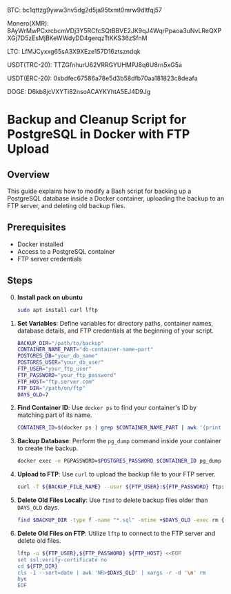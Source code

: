 BTC: bc1qttzg9yww3nv5dg2d5ja95txmt0mrw9dltfqj57

Monero(XMR): 8AyWrMwPCxrcbcmVDj3Y5RCfcSQtBBVE2JK9qJ4WqrPpaoa3uNvLReQXPXGj7D5zEsMjBKeWWdyDD4gerqzTtKKS36zSfnM

LTC: LfMJCyxxg65sA3X9XEze157D16ztszndqk

USDT(TRC-20): TTZGfnhurU62VRRGYUHMPJ8q6U8rn5xG5a

USDT(ERC-20): 0xbdfec67586a78e5d3b58dfb70aa181823c8deafa

DOGE: D6kb8jcVXYTi82nsoACAYKYhtA5EJ4D9Jg

# Backup and Cleanup Script for PostgreSQL in Docker with FTP Upload

## Overview
This guide explains how to modify a Bash script for backing up a PostgreSQL database inside a Docker container, uploading the backup to an FTP server, and deleting old backup files.

## Prerequisites
- Docker installed
- Access to a PostgreSQL container
- FTP server credentials

## Steps
0. **Install pack on ubuntu**
   
    ```bash
    sudo apt install curl lftp
    ```

2. **Set Variables**: Define variables for directory paths, container names, database details, and FTP credentials at the beginning of your script.

    ```bash
    BACKUP_DIR="/path/to/backup"
    CONTAINER_NAME_PART="db-container-name-part"
    POSTGRES_DB="your_db_name"
    POSTGRES_USER="your_db_user"
    FTP_USER="your_ftp_user"
    FTP_PASSWORD="your_ftp_password"
    FTP_HOST="ftp.server.com"
    FTP_DIR="/path/on/ftp"
    DAYS_OLD=7
    ```

3. **Find Container ID**: Use `docker ps` to find your container's ID by matching part of its name.

    ```bash
    CONTAINER_ID=$(docker ps | grep $CONTAINER_NAME_PART | awk '{print $1}')
    ```

4. **Backup Database**: Perform the `pg_dump` command inside your container to create the backup.

    ```bash
    docker exec -e PGPASSWORD=$POSTGRES_PASSWORD $CONTAINER_ID pg_dump -U $POSTGRES_USER $POSTGRES_DB > $BACKUP_FILE_NAME
    ```

5. **Upload to FTP**: Use `curl` to upload the backup file to your FTP server.

    ```bash
    curl -T ${BACKUP_FILE_NAME} --user ${FTP_USER}:${FTP_PASSWORD} ftp://${FTP_HOST}${FTP_DIR}/
    ```

6. **Delete Old Files Locally**: Use `find` to delete backup files older than `DAYS_OLD` days.

    ```bash
    find $BACKUP_DIR -type f -name "*.sql" -mtime +$DAYS_OLD -exec rm {} \;
    ```

7. **Delete Old Files on FTP**: Utilize `lftp` to connect to the FTP server and delete old files.

    ```bash
    lftp -u ${FTP_USER},${FTP_PASSWORD} ${FTP_HOST} <<EOF
    set ssl:verify-certificate no
    cd ${FTP_DIR}
    cls -1 --sort=date | awk 'NR>$DAYS_OLD' | xargs -r -d '\n' rm
    bye
    EOF
    ```
